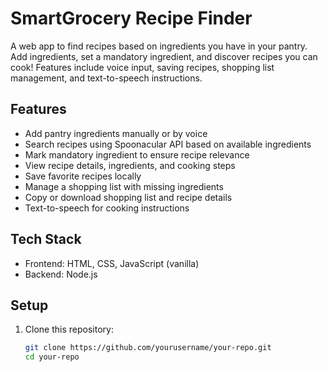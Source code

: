 # SmartGrocery Recipe Finder

A web app to find recipes based on ingredients you have in your pantry. Add ingredients, set a mandatory ingredient, and discover recipes you can cook! Features include voice input, saving recipes, shopping list management, and text-to-speech instructions.

## Features

- Add pantry ingredients manually or by voice
- Search recipes using Spoonacular API based on available ingredients
- Mark mandatory ingredient to ensure recipe relevance
- View recipe details, ingredients, and cooking steps
- Save favorite recipes locally
- Manage a shopping list with missing ingredients
- Copy or download shopping list and recipe details
- Text-to-speech for cooking instructions

## Tech Stack

- Frontend: HTML, CSS, JavaScript (vanilla)
- Backend: Node.js


## Setup

1. Clone this repository:
   ```bash
   git clone https://github.com/yourusername/your-repo.git
   cd your-repo
